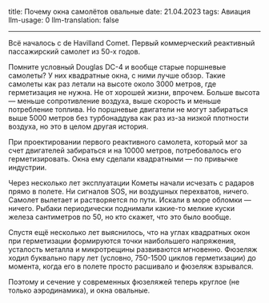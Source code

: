 title: Почему окна самолётов овальные
date: 21.04.2023
tags: Авиация
llm-usage: 0
llm-translation: false

---

Всё началось с de Havilland Comet. Первый коммерческий реактивный пассажирский самолет из 50-х годов.

Помните условный Douglas DC-4 и вообще старые поршневые самолеты? У них квадратные окна, с ними лучше обзор. Такие самолеты как раз летали на высоте около 3000 метров, где герметизация не нужна. Не от хорошей жизни, впрочем. Больше высота — меньше сопротивление воздуха, выше скорость и меньше потребление топлива. Но поршневые двигатели не могут забираться выше 5000 метров без турбонаддува как раз из-за низкой плотности воздуха, но это в целом другая история.

При проектировании первого реактивного самолета, который мог за счет двигателей забираться и на 10000 метров, потребовалось его герметизировать. Окна ему сделали квадратными — по привычке индустрии.

Через несколько лет эксплуатации Кометы начали исчезать с радаров прямо в полете. Ни сигналов SOS, ни воздушных перехватов, ничего. Самолет вылетает и растворяется по пути. Искали в море обломки — ничего. Рыбаки периодически поднимали какие-то мелкие куски железа сантиметров по 50, но кто скажет, что это было вообще.

Спустя ещё несколько лет выяснилось, что на углах квадратных окон при герметизации формируются точки наибольшего напряжения, усталость металла и микротрещины развиваются мгновенно. Фюзеляж ходил буквально пару лет (условно, 750-1500 циклов герметизации) до момента, когда его в полете просто расшивало и фюзеляж взрывался.

Поэтому и сечение у современных фюзеляжей теперь круглое (не только аэродинамика), и окна овальные.